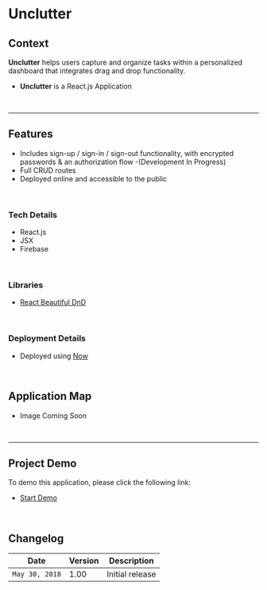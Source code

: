 # Unclutter

## Context

**Unclutter** helps users capture and organize tasks within a personalized dashboard that integrates drag and drop functionality.

* **Unclutter** is a React.js Application

&nbsp;

---



## Features

* Includes sign-up / sign-in / sign-out functionality, with encrypted passwords & an authorization flow -(Development In Progress)
* Full CRUD routes
* Deployed online and accessible to the public


&nbsp;


### Tech Details

* React.js
* JSX
* Firebase

&nbsp;



### Libraries

* [React Beautiful DnD](https://github.com/atlassian/react-beautiful-dnd)


&nbsp;



### Deployment Details

* Deployed using [Now](https://zeit.co/now)


&nbsp;




## Application Map

* Image Coming Soon

&nbsp;

---

## Project Demo

To demo this application, please click the following link:

* [Start Demo](https://unclutter-app.now.sh/)



&nbsp;




## Changelog

| Date | Version | Description |
| --- | --- | ---
| `May 30, 2018` | 1.00 | Initial release





&nbsp;
